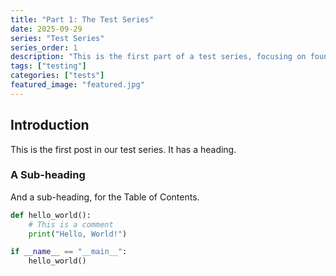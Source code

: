 ```yaml
---
title: "Part 1: The Test Series"
date: 2025-09-29
series: "Test Series"
series_order: 1
description: "This is the first part of a test series, focusing on foundational concepts."
tags: ["testing"]
categories: ["tests"]
featured_image: "featured.jpg"
---
```


## Introduction

This is the first post in our test series. It has a heading.

### A Sub-heading

And a sub-heading, for the Table of Contents.

```python
def hello_world():
    # This is a comment
    print("Hello, World!")

if __name__ == "__main__":
    hello_world()
```
